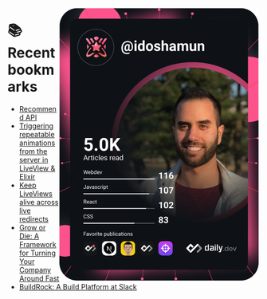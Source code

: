 <a href="https://app.daily.dev/idoshamun"><img src="https://raw.githubusercontent.com/idoshamun/idoshamun/devcard/devcard.svg" align='right' width="400" alt="Ido Shamun's Dev Card"/></a>

# 📚 Recent bookmarks
<!-- BOOKMARKS:START -->
- [Recommend API](https://app.daily.dev/posts/jRZ82wXke?utm_source=rss&utm_medium=bookmarks&utm_campaign=28849d86070e4c099c877ab6837c61f0)
- [Triggering repeatable animations from the server in LiveView &amp; Elixir](https://app.daily.dev/posts/39CIrrPyM?utm_source=rss&utm_medium=bookmarks&utm_campaign=28849d86070e4c099c877ab6837c61f0)
- [Keep LiveViews alive across live redirects](https://app.daily.dev/posts/KNChXWnMX?utm_source=rss&utm_medium=bookmarks&utm_campaign=28849d86070e4c099c877ab6837c61f0)
- [Grow or Die: A Framework for Turning Your Company Around Fast](https://app.daily.dev/posts/kKa3fueHs?utm_source=rss&utm_medium=bookmarks&utm_campaign=28849d86070e4c099c877ab6837c61f0)
- [BuildRock: A Build Platform at Slack](https://app.daily.dev/posts/d5gTUv4Ko?utm_source=rss&utm_medium=bookmarks&utm_campaign=28849d86070e4c099c877ab6837c61f0)
<!-- BOOKMARKS:END -->
